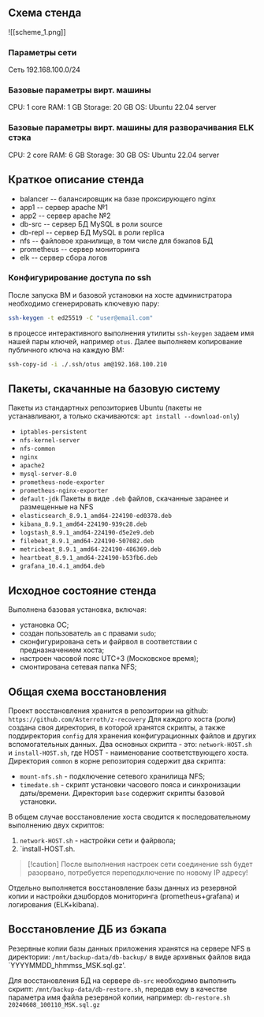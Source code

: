 ## Схема стенда

![[scheme_1.png]]
### Параметры сети
Сеть 192.168.100.0/24

### Базовые параметры вирт. машины
CPU: 1 core
RAM: 1 GB
Storage: 20 GB
OS: Ubuntu 22.04 server
### Базовые параметры вирт. машины для разворачивания ELK стэка
CPU: 2 core
RAM: 6 GB
Storage: 30 GB
OS: Ubuntu 22.04 server
## Краткое описание стенда
* balancer -- балансировщик на базе проксирующего nginx
* app1 -- сервер apache №1
* app2 -- сервер apache №2
* db-src -- сервер БД MySQL в роли source
* db-repl -- сервер БД MySQL в роли replica
* nfs -- файловое хранилище, в том числе для бэкапов БД
* prometheus -- сервер мониторинга
* elk -- сервер сбора логов

### Конфигурирование доступа по ssh
После запуска ВМ и базовой установки на хосте администратора необходимо сгенерировать ключевую пару:
```bash
ssh-keygen -t ed25519 -C "user@email.com"
```
в процессе интерактивного выполнения утилиты `ssh-keygen` задаем имя нашей пары ключей, например `otus`.
Далее выполняем копирование публичного ключа на каждую ВМ:
```bash
ssh-copy-id -i ./.ssh/otus am@192.168.100.210
```

## Пакеты, скачанные на базовую систему
Пакеты из стандартных репозиториев Ubuntu (пакеты не устанавливают, а только скачиваются: `apt install --download-only`)
* `iptables-persistent`
* `nfs-kernel-server`
* `nfs-common`
* `nginx`
* `apache2`
* `mysql-server-8.0`
* `prometheus-node-exporter`
* `prometheus-nginx-exporter`
* `default-jdk`
Пакеты в виде `.deb` файлов, скачанные заранее и размещенные на NFS
* `elasticsearch_8.9.1_amd64-224190-ed0378.deb`
* `kibana_8.9.1_amd64-224190-939c28.deb`
* `logstash_8.9.1_amd64-224190-d5e2e9.deb`
* `filebeat_8.9.1_amd64-224190-507082.deb`
* `metricbeat_8.9.1_amd64-224190-486369.deb`
* `heartbeat_8.9.1_amd64-224190-b53fb6.deb`
* `grafana_10.4.1_amd64.deb`

## Исходное состояние стенда
Выполнена базовая установка, включая:
* установка ОС;
* создан пользователь `am` с правами `sudo`;
* сконфигурирована сеть и файрвол в соответствии с предназначением хоста;
* настроен часовой пояс UTC+3 (Московское время);
* смонтирована сетевая папка NFS;

## Общая схема восстановления
Проект восстановления хранится в репозитории на github:
`https://github.com/Asterroth/z-recovery`
Для каждого хоста (роли) создана своя директория, в которой хранятся скрипты, а также поддиректория `config` для хранения конфигурационных файлов и других вспомогательных данных.
Два основных скрипта - это:
`network-HOST.sh` и `install-HOST.sh`, где HOST - наименование соответствующего хоста.
Директория `common` в корне репозитория содержит два скрипта:
* `mount-nfs.sh` - подключение сетевого хранилища NFS;
* `timedate.sh` - скрипт установки часового пояса и синхронизации даты/времени.
Директория `base` содержит скрипты базовой установки.

В общем случае восстановление хоста сводится к последовательному выполнению двух скриптов:
1) `network-HOST.sh` - настройки сети и файрвола;
2) `install-HOST.sh.

>[!caution] После выполнения настроек сети соединение ssh будет разорвано, потребуется переподключение по новому IP адресу!

Отдельно выполняется восстановление базы данных из резервной копии и настройки дэшбордов мониторинга (prometheus+grafana) и логирования (ELK+kibana).
## Восстановление ДБ из бэкапа
Резервные копии базы данных приложения хранятся на сервере NFS в директории:
`/mnt/backup-data/db-backup/`
в виде архивных файлов вида `YYYYMMDD_hhmmss_MSK.sql.gz'.

Для восстановления БД на сервере `db-src` необходимо выполнить скрипт:
`/mnt/backup-data/db-restore.sh`, передав ему в качестве параметра имя файла резервной копии, например:
`db-restore.sh 20240608_100110_MSK.sql.gz`

